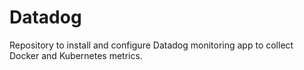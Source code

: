 # Datadog
Repository to install and configure Datadog monitoring app to collect Docker and Kubernetes metrics.

